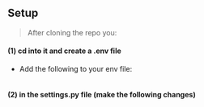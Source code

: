 
## Setup

> After cloning the repo you:

#### (1) cd into it and create a .env file


- Add the following to your env file:

```
```


#### (2) in the **settings.py** file (make the following changes) 


```python




```

